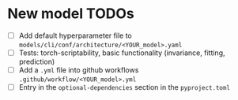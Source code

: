 <!-- Describe your new model briefly here -->



# New model TODOs

- [ ] Add default hyperparameter file to `models/cli/conf/architecture/<YOUR_model>.yaml`
- [ ] Tests: torch-scriptability, basic functionality (invariance, fitting, prediction)
- [ ] Add a `.yml` file into github workflows `.github/workflow/<YOUR_model>.yml`
- [ ] Entry in the `optional-dependencies` section in the `pyproject.toml`
